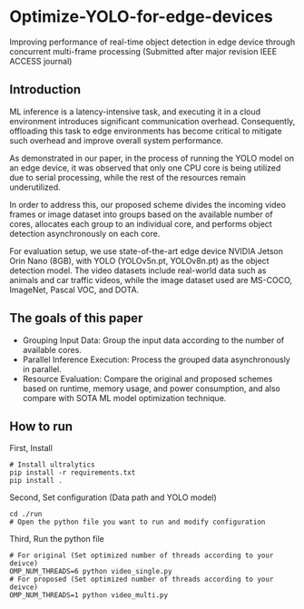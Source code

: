 # Optimize-YOLO-for-edge-devices
Improving performance of real-time object detection in edge device through concurrent multi-frame processing (Submitted after major revision IEEE ACCESS journal)


## Introduction
ML inference is a latency-intensive task, and executing it in a cloud environment introduces significant communication overhead.
Consequently, offloading this task to edge environments has become critical to mitigate such overhead and improve overall system performance.

As demonstrated in our paper, in the process of running the YOLO model on an edge device, it was observed that only one CPU core is being utilized due to serial processing, while the rest of the resources remain underutilized.

In order to address this, our proposed scheme divides the incoming video frames or image dataset into groups based on the available number of cores, allocates each group to an individual core, and performs object detection asynchronously on each core.

For evaluation setup, we use state-of-the-art edge device NVIDIA Jetson Orin Nano (8GB), with YOLO (YOLOv5n.pt, YOLOv8n.pt) as the object detection model. The video datasets include real-world data such as animals and car traffic videos, while the image dataset used are MS-COCO, ImageNet, Pascal VOC, and DOTA.

## The goals of this paper
- Grouping Input Data: Group the input data according to the number of available cores.
- Parallel Inference Execution: Process the grouped data asynchronously in parallel.
- Resource Evaluation: Compare the original and proposed schemes based on runtime, memory usage, and power consumption, and also compare with SOTA ML model optimization technique.

## How to run
First, Install

```
# Install ultralytics
pip install -r requirements.txt
pip install .
```

Second, Set configuration (Data path and YOLO model)

```
cd ./run
# Open the python file you want to run and modify configuration
```

Third, Run the python file
```
# For original (Set optimized number of threads according to your deivce)
OMP_NUM_THREADS=6 python video_single.py
# For proposed (Set optimized number of threads according to your deivce)
OMP_NUM_THREADS=1 python video_multi.py
```
